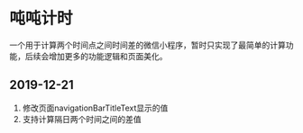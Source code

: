 # 吨吨计时

一个用于计算两个时间点之间时间差的微信小程序，暂时只实现了最简单的计算功能，后续会增加更多的功能逻辑和页面美化。

## 2019-12-21

1. 修改页面navigationBarTitleText显示的值
2. 支持计算隔日两个时间之间的差值